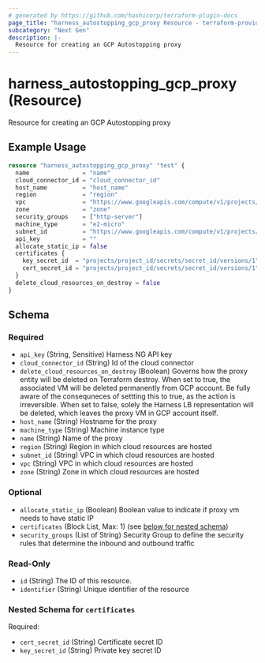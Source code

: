 ```yaml
---
# generated by https://github.com/hashicorp/terraform-plugin-docs
page_title: "harness_autostopping_gcp_proxy Resource - terraform-provider-harness"
subcategory: "Next Gen"
description: |-
  Resource for creating an GCP Autostopping proxy
---
```


# harness_autostopping_gcp_proxy (Resource)

Resource for creating an GCP Autostopping proxy

## Example Usage

```terraform
resource "harness_autostopping_gcp_proxy" "test" {
  name               = "name"
  cloud_connector_id = "cloud_connector_id"
  host_name          = "host_name"
  region             = "region"
  vpc                = "https://www.googleapis.com/compute/v1/projects/project_id/global/networks/netwok_id"
  zone               = "zone"
  security_groups    = ["http-server"]
  machine_type       = "e2-micro"
  subnet_id          = "https://www.googleapis.com/compute/v1/projects/project_id/regions/region/subnetworks/subnet_name"
  api_key            = ""
  allocate_static_ip = false
  certificates {
    key_secret_id  = "projects/project_id/secrets/secret_id/versions/1"
    cert_secret_id = "projects/project_id/secrets/secret_id/versions/1"
  }
  delete_cloud_resources_on_destroy = false
}
```

<!-- schema generated by tfplugindocs -->
## Schema

### Required

- `api_key` (String, Sensitive) Harness NG API key
- `cloud_connector_id` (String) Id of the cloud connector
- `delete_cloud_resources_on_destroy` (Boolean) Governs how the proxy entity will be deleted on Terraform destroy. When set to true, the associated VM will be deleted permanently from GCP account. Be fully aware of the consequneces of settting this to true, as the action is irreversible. When set to false, solely the Harness LB representation will be deleted, which leaves the proxy VM in GCP account itself.
- `host_name` (String) Hostname for the proxy
- `machine_type` (String) Machine instance type
- `name` (String) Name of the proxy
- `region` (String) Region in which cloud resources are hosted
- `subnet_id` (String) VPC in which cloud resources are hosted
- `vpc` (String) VPC in which cloud resources are hosted
- `zone` (String) Zone in which cloud resources are hosted

### Optional

- `allocate_static_ip` (Boolean) Boolean value to indicate if proxy vm needs to have static IP
- `certificates` (Block List, Max: 1) (see [below for nested schema](#nestedblock--certificates))
- `security_groups` (List of String) Security Group to define the security rules that determine the inbound and outbound traffic

### Read-Only

- `id` (String) The ID of this resource.
- `identifier` (String) Unique identifier of the resource

<a id="nestedblock--certificates"></a>
### Nested Schema for `certificates`

Required:

- `cert_secret_id` (String) Certificate secret ID
- `key_secret_id` (String) Private key secret ID
